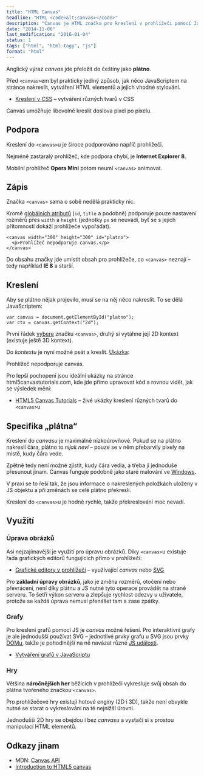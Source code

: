 ```yaml
---
title: "HTML Canvas"
headline: "HTML <code>&lt;canvas></code>"
description: "Canvas je HTML značka pro kreslení v prohlížeči pomocí JavaScriptu."
date: "2014-11-06"
last_modification: "2016-01-04"
status: 1
tags: ["html", "html-tagy", "js"]
format: "html"
---
```


<p>Anglický výraz <i lang="en">canvas</i> jde přeložit do češtiny jako <b>plátno</b>.</p>

<p>Před <code>&lt;canvas></code>em byl prakticky jediný způsob, jak něco JavaScriptem na stránce nakreslit, vytváření HTML elementů a jejich vhodné stylování.</p>

<div class="internal-content">
  <ul>
    <li><a href="/css-kresleni">Kreslení v CSS</a> – vytváření různých tvarů v CSS</li>
  </ul>
</div>

<p>Canvas umožňuje libovolně kreslit doslova pixel po pixelu.</p>





<h2 id="podpora">Podpora</h2>

<p>Kreslení do <code>&lt;canvas></code>u je široce podporováno napříč prohlížeči.</p>

<p>Nejméně zastaralý prohlížeč, kde podpora chybí, je <b>Internet Explorer 8</b>.</p>

<p>Mobilní prohlížeč <b>Opera Mini</b> potom neumí <code>&lt;canvas></code> animovat.</p>





<h2 id="zapis">Zápis</h2>

<p>Značka <code>&lt;canvas></code> sama o sobě nedělá prakticky nic.</p>

<p>Kromě <a href="/obecne-atributy">globálních atributů</a> (<code>id</code>, <code>title</code> a podobně) podporuje pouze nastavení rozměrů přes <code>width</code> a <code>height</code> (jednotky <code>px</code> se neuvádí, byť se s jejich přítomností dokáží prohlížeče vypořádat).</p>


<pre><code>&lt;canvas width="300" height="300" id="platno">
  &lt;p>Prohlížeč nepodporuje canvas.&lt;/p>
&lt;/canvas></code></pre>



<p>Do obsahu značky jde umístit obsah pro prohlížeče, co <code>&lt;canvas></code> neznají – tedy například <b>IE 8</b> a starší.</p>





<h2 id="kresleni">Kreslení</h2>

<p>Aby se plátno nějak projevilo, musí se na něj něco nakreslit. To se dělá JavaScriptem:</p>

<pre><code>var canvas = document.getElementById("platno");
var ctx = canvas.getContext("2d");</code></pre>


<p>První řádek <a href="/getelement">vybere</a> značku <code>&lt;canvas></code>, druhý si vytáhne její 2D kontext (existuje ještě 3D kontext).</p>

<p>Do <i>kontextu</i> je nyní možné psát a kreslit. <a href="https://kod.djpw.cz/oiqb">Ukázka</a>:</p>

<div class="live">
  <canvas width="300" height="110" id="platno">
    <p>Prohlížeč nepodporuje canvas.</p>
  </canvas>
  <script>
    var platno = document.getElementById("platno");
    var ctx = platno.getContext("2d");
    
    ctx.fillStyle = "#0D6AB7";
    ctx.fillRect(10, 10, 100, 100);
    
    ctx.fillStyle = "#1081DD";
    ctx.fillRect(0, 0, 100, 100);
    
    ctx.moveTo(110, 60);
    ctx.lineWidth = 5;
    ctx.strokeStyle = '#0D6AB7';
    ctx.lineTo(280, 60);
    ctx.stroke();
    
    ctx.fillStyle = "#0D6AB7";
    ctx.font = 'bold 30pt Arial';
    ctx.fillText('Je čas', 150, 50);
    
    ctx.beginPath();
    ctx.fillStyle = "#fff";
    ctx.arc(50, 50, 20, 0, 2 * Math.PI, false);
    ctx.fill();    
  </script>
</div>

<p>Pro lepší pochopení jsou ideální ukázky na stránce html5canvastutorials.com, kde jde přímo upravovat kód a rovnou vidět, jak se výsledek mění:</p>

<div class="external-content">
  <ul>
      <li><a href="http://www.html5canvastutorials.com/">HTML5 Canvas Tutorials</a> – živé ukázky kreslení různých tvarů do <code>&lt;canvas></code>u</li>
  </ul>
</div>

<h2 id="specifika">Specifika „plátna“</h2>

<p>Kreslení do <i>canvasu</i> je maximálně nízkoúrovňové. Pokud se na plátno nakreslí čára, plátno to <i>nijak neví</i> – pouze se v něm přebarvily pixely na místě, kudy čára vede.</p>

<p>Zpětně tedy není možné zjistit, kudy čára vedla, a třeba ji jednoduše přesunout jinam. Canvas funguje podobně jako staré malování ve <a href="/windows">Windows</a>.</p>

<p>V praxi se to řeší tak, že jsou informace o nakreslených položkách uloženy v JS objektu a při změnách se celé plátno překreslí.</p>

<p>Kreslení do <code>&lt;canvas></code>u je hodně rychlé, takže překreslování moc nevadí.</p>

<h2 id="vyuziti">Využití</h2>

<h3 id="upravy">Úprava obrázků</h3>

<p>Asi nejzajímavější je využití pro úpravu obrázků. Díky <code>&lt;canvas></code>u existuje řada grafických editorů fungujících přímo v prohlížeči:</p>


<div class="internal-content">
  <ul>
    <li><a href="/graficky-editor">Grafické editory v prohlížeči</a> – využívající <i>canvas</i> nebo <a href="/svg">SVG</a></li>
  </ul>
</div>

<p>Pro <b>základní úpravy obrázků</b>, jako je změna rozměrů, otočení nebo převrácení, není díky plátnu a JS nutné tyto operace provádět na straně serveru. To šetří výkon serveru a zlepšuje rychlost odezvy u uživatele, protože se každá úprava nemusí přenášet tam a zase zpátky.</p>

<h3 id="grafy">Grafy</h3>

<p>Pro kreslení grafů pomocí JS je <i>canvas</i> možné řešení. Pro interaktivní grafy je ale jednodušší používat SVG – jednotlivé prvky grafu u SVG jsou prvky <a href="/dom">DOMu</a>, takže je pohodlnější na ně navázat různé <a href="/js-udalosti">JS události</a>.</p>

<div class="internal-content">
  <ul>
    <li><a href="/grafy">Vytváření grafů v JavaScriptu</a></li>
  </ul>
</div>


<h3 id="hry">Hry</h3>

<p>Většina <b>náročnějších her</b> běžících v prohlížeči vykresluje svůj obsah do plátna tvořeného značkou <code>&lt;canvas></code>.</p>

<p>Pro prohlížečové hry existují hotové enginy (2D i 3D), takže není obvykle nutné se starat o vykreslování na té nejnižší úrovni.</p>

<p>Jednodušší 2D hry se obejdou i bez <i>canvasu</i> a vystačí si s prostou manipulací HTML elementů.</p>


<h2 id="odkazy">Odkazy jinam</h2>

<ul> 
  <li>MDN: <a href="https://developer.mozilla.org/en-US/docs/Web/API/Canvas_API">Canvas API</a></li>  
  <li><a href="http://thenewcode.com/19/Introduction-to-HTML5-canvas">Introduction to HTML5 canvas</a></li>  
</ul>